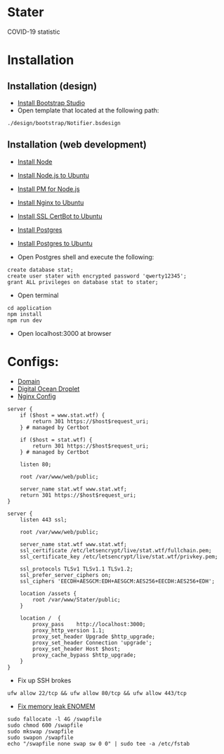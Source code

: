 # Stater

COVID-19 statistic

# Installation

## Installation (design)

- [Install Bootstrap Studio](https://bootstrapstudio.io/)
- Open template that located at the following path:

```shell
./design/bootstrap/Notifier.bsdesign
```

## Installation (web development)

- [Install Node](https://nodejs.org/en/download/)
- [Install Node.js to Ubuntu](https://www.digitalocean.com/community/tutorials/node-js-ubuntu-18-04-ru)
- [Install PM for Node.js](https://www.digitalocean.com/community/tutorials/how-to-set-up-a-node-js-application-for-production-on-ubuntu-18-04-ru)
- [Install Nginx to Ubuntu](https://www.digitalocean.com/community/tutorials/how-to-install-nginx-on-ubuntu-18-04-quickstart-ru)
- [Install SSL CertBot to Ubuntu](https://www.digitalocean.com/community/tutorials/nginx-let-s-encrypt-ubuntu-18-04-ru)
- [Install Postgres](https://www.postgresql.org/download/)
- [Install Postgres to Ubuntu](https://www.digitalocean.com/community/tutorials/how-to-install-and-use-postgresql-on-ubuntu-18-04-ru)

- Open Postgres shell and execute the following:

```shell
create database stat;
create user stater with encrypted password 'qwerty12345';
grant ALL privileges on database stat to stater;
```

- Open terminal

```shell
cd application
npm install
npm run dev
```

- Open localhost:3000 at browser

# Configs:

- [Domain](https://www.name.com/account/domain/details/notify.wtf)
- [Digital Ocean Droplet](https://cloud.digitalocean.com/droplets/186633527/)
- [Nginx Config](https://www.digitalocean.com/community/questions/how-to-run-node-js-server-with-nginx)

```shell
server {
    if ($host = www.stat.wtf) {
        return 301 https://$host$request_uri;
    } # managed by Certbot

    if ($host = stat.wtf) {
        return 301 https://$host$request_uri;
    } # managed by Certbot

    listen 80;

    root /var/www/web/public;

    server_name stat.wtf www.stat.wtf;
    return 301 https://$host$request_uri;
}

server {
    listen 443 ssl;

    root /var/www/web/public;

    server_name stat.wtf www.stat.wtf;
    ssl_certificate /etc/letsencrypt/live/stat.wtf/fullchain.pem;
    ssl_certificate_key /etc/letsencrypt/live/stat.wtf/privkey.pem;

    ssl_protocols TLSv1 TLSv1.1 TLSv1.2;
    ssl_prefer_server_ciphers on;
    ssl_ciphers 'EECDH+AESGCM:EDH+AESGCM:AES256+EECDH:AES256+EDH';

    location /assets {
        root /var/www/Stater/public;
    }

    location /  {
        proxy_pass    http://localhost:3000;
        proxy_http_version 1.1;
        proxy_set_header Upgrade $http_upgrade;
        proxy_set_header Connection 'upgrade';
        proxy_set_header Host $host;
        proxy_cache_bypass $http_upgrade;
    }
}
```

- Fix up SSH brokes

```shell
ufw allow 22/tcp && ufw allow 80/tcp && ufw allow 443/tcp
```

- [Fix memory leak ENOMEM](https://stackoverflow.com/questions/26193654/node-js-catch-enomem-error-thrown-after-spawn)

```shell
sudo fallocate -l 4G /swapfile
sudo chmod 600 /swapfile
sudo mkswap /swapfile
sudo swapon /swapfile
echo "/swapfile none swap sw 0 0" | sudo tee -a /etc/fstab
```

